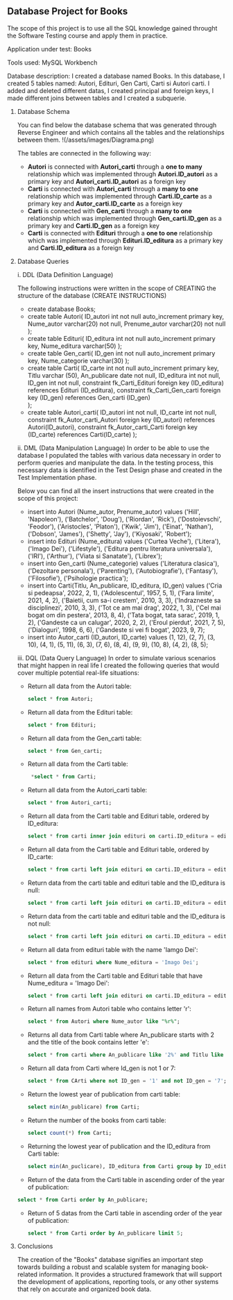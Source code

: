 ## Database Project for **Books**
 The scope of this project is to use all the SQL knowledge gained throught the Software Testing course and apply them in practice.

Application under test: Books

Tools used: MySQL Workbench

Database description: I created a database named Books. In this database, I created 5 tables named: Autori, Edituri, Gen Carti, Carti si Autori carti. I added and deleted different datas, I created principal and foreign keys, I made different joins between tables and I created a subquerie.

  1. Database Schema

     You can find below the database schema that was generated through Reverse Engineer and which contains all the tables and the relationships between them.
     !(/assets/images/Diagrama.png)

      The tables are connected in the following way:

     * **Autori** is connected with **Autori_carti** through a **one to many** relationship which was implemented through **Autori.ID_autori** as a primary key and 
      **Autori_carti.ID_autori** as a foreign key
     * **Carti** is connected with **Autori_carti** through a **many to one** relationship which was implemented through **Carti.ID_carte** as a primary key and 
      **Autor_carti.ID_carte** as a foreign key
     * **Carti** is connected with **Gen_carti** through a **many to one** relationship which was implemented through **Gen_carti.ID_gen** as a primary key and 
      **Carti.ID_gen** as a foreign key
     * **Carti** is connected with **Edituri** through a **one to one** relationship which was implemented through **Edituri.ID_editura** as a primary key and 
      **Carti.ID_editura** as a foreign key
    
       
   2. Database Queries
      
      i. DDL (Data Definition Language)
      
         The following instructions were written in the scope of CREATING the structure of the database (CREATE INSTRUCTIONS)
      
      * create database Books;
      * create table Autori(
       ID_autori int not null auto_increment primary key,
       Nume_autor varchar(20) not null,
       Prenume_autor varchar(20) not null
);
      * create table Edituri(
	  ID_editura int not null auto_increment primary key,
    Nume_editura varchar(50)
);
      * create table Gen_carti(
     ID_gen int not null auto_increment primary key,
     Nume_categorie varchar(30)
);
      * create table Carti(
      ID_carte int not null auto_increment primary key,
      Titlu varchar (50),
      An_publicare date not null,
      ID_editura int not null,
      ID_gen int not null,
      constraint fk_Carti_Edituri foreign key (ID_editura) references Edituri (ID_editura), constraint fk_Carti_Gen_carti foreign key (ID_gen) references Gen_carti (ID_gen)	
);
      * create table Autori_carti(
        ID_autori int not null,
        ID_carte int not null,
        constraint fk_Autor_carti_Autori foreign key (ID_autori) references Autori(ID_autori), constraint fk_Autor_carti_Carti foreign key (ID_carte) references Carti(ID_carte)
);
         
      ii. DML (Data Manipulation Language)
       In order to be able to use the database I populated the tables with various data necessary in order to perform queries and manipulate the data. In the testing process, this necessary data is identified in 
the Test Design phase and created in the Test Implementation phase.

       Below you can find all the insert instructions that were created in the scope of this project:
       * insert into Autori (Nume_autor, Prenume_autor)
values 
   ('Hill', 'Napoleon'),
   ('Batchelor', 'Doug'),
   ('Riordan', 'Rick'),
   ('Dostoievschi', 'Feodor'),
   ('Aristocles', 'Platon'),
   ('Kwik', 'Jim'),
   ('Einat', 'Nathan'),
   ('Dobson', 'James'),
   ('Shetty', 'Jay'),
   ('Kiyosaki', 'Robert');
       * insert into Edituri (Nume_editura)
values
    ('Curtea Veche'),
    ('Litera'),
    ('Imago Dei'),
    ('Lifestyle'),
    ('Editura pentru literatura universala'),
    ('IRI'),
    ('Arthur'),
    ('Viata si Sanatate'),
    ('Librex');
      * insert into Gen_carti (Nume_categorie)
values 
	('Literatura clasica'),
	('Dezoltare personala'),
	('Parenting'),
	('Autobiografie'),
	('Fantasy'),
  ('Filosofie'),
  ('Psihologie practica');
       * insert into Carti(Titlu, An_publicare, ID_editura, ID_gen)
values
    ('Cria si pedeapsa', 2022, 2, 1),
    ('Adolescentul', 1957, 5, 1),
    ('Fara limite', 2021, 4, 2),
    ('Baietii, cum sa-i crestem', 2010, 3, 3),
    ('Indrazneste sa disciplinezi', 2010, 3, 3),
    ('Tot ce am mai drag', 2022, 1, 3),
    ('Cel mai bogat om din pestera', 2013, 8, 4),
    ('Tata bogat, tata sarac', 2019, 1, 2),
    ('Gandeste ca un calugar', 2020, 2, 2),
    ('Eroul pierdut', 2021, 7, 5),
    ('Dialoguri', 1998, 6, 6),
    ('Gandeste si vei fi bogat', 2023, 9, 7);
        * insert into Autor_carti (ID_autori, ID_carte)
values 
     (1, 12),
     (2, 7),
     (3, 10),
     (4, 1),
     (5, 11),
     (6, 3),
     (7, 6),
     (8, 4),
     (9, 9),
     (10, 8),
     (4, 2),
     (8, 5);


	  iii. DQL (Data Query Language)
               In order to simulate various scenarios that might happen in real life I created the following queries that would cover multiple potential real-life situations:
         * Return all data from the Autori table:
           
           ```sql
           select * from Autori;
           ```
         * Return all data from the Edituri table:
           ```sql
           select * from Edituri;
           ```
         * Return all data from the Gen_carti table:
           ```sql
           select * from Gen_carti;
           ```
         * Return all data from the Carti table:
           ```sql
            *select * from Carti;
           ```
         * Return all data from the Autori_carti table:
           ```sql
           select * from Autori_carti;
           ```
         * Return all data from the Carti table and Edituri table, ordered by ID_editura:
           ```sql
           select * from carti inner join edituri on carti.ID_editura = edituri.ID_editura;
           ```
         * Return all data from the Carti table and Edituri table, ordered by ID_carte:
           ```sql
           select * from carti left join edituri on carti.ID_editura = edituri.ID_editura;
           ```
         * Return data from the carti table and edituri table and the ID_editura is null:
           ```sql
           select * from carti left join edituri on carti.ID_editura = edituri.ID_editura where edituri.ID_editura is null;
           ```
         * Return data from the carti table and edituri table and the ID_editura is not null:
           ```sql
           select * from carti left join edituri on carti.ID_editura = edituri.ID_editura where edituri.ID_editura is not null;
           ```
         * Return all data from edituri table with the name 'Iamgo Dei':
           ```sql
           select * from edituri where Nume_editura = 'Imago Dei';
           ```
         * Return all data from the Carti table and Edituri table that have Nume_editura = 'Imago Dei':
           ```sql
           select * from carti left join edituri on carti.ID_editura = edituri.ID_editura where Nume_editura = 'Imago Dei';
           ```
         * Return all names from Autori table who contains letter 'r':
           ```sql
           select * from Autori where Nume_autor like "%r%";
           ```
         * Returns all data from Carti table where An_publicare starts with 2 and the title of the book contains letter 'e':
           ```sql
           select * from carti where An_publicare like '2%' and Titlu like '%e%';
           ```
         * Return all data from Carti where Id_gen is not 1 or 7:
           ```sql
           select * from CArti where not ID_gen = '1' and not ID_gen = '7';
           ```
         * Return the lowest year of publication from carti table:
           ```sql
           select min(An_publicare) from Carti;
           ```
         * Return the number of the books from carti table:
           ```sql
           select count(*) from Carti;
           ```
         * Returning the lowest year of publication and the ID_editura from Carti table:
           ```sql
           select min(An_puclicare), ID_editura from Carti group by ID_editura;
           ```
         * Return of the data from the Carti table in ascending order of the year of publication:
         ```sql
         select * from Carti order by An_publicare;
         ```
        * Return of 5 datas from the Carti table in ascending order of the year of publication:
          ```sql
          select * from Carti order by An_publicare limit 5;
          ```
        
           
  4. Conclusions
     
     The creation of the "Books" database signifies an important step towards building a robust and scalable system for managing book-related information. It provides a structured framework that will support the development of applications, reporting tools, or any other systems that rely on accurate and organized book data.
